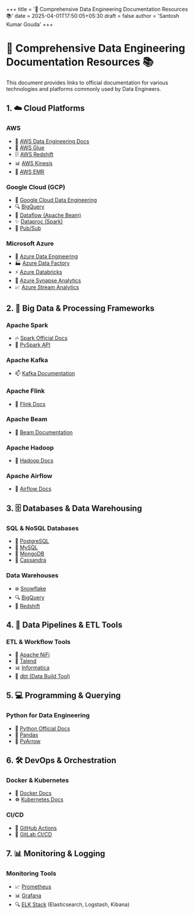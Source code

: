 +++
title = '🚀 Comprehensive Data Engineering Documentation Resources 📚'
date = 2025-04-01T17:50:05+05:30
draft = false
author = 'Santosh Kumar Gouda'
+++
# 🚀 Comprehensive Data Engineering Documentation Resources 📚

This document provides links to official documentation for various technologies and platforms commonly used by Data Engineers.

## 1. ☁️ Cloud Platforms

### AWS
- 📗 [AWS Data Engineering Docs](https://docs.aws.amazon.com/)
- 🔄 [AWS Glue](https://docs.aws.amazon.com/glue/)
- 🗄️ [AWS Redshift](https://docs.aws.amazon.com/redshift/)
- 📊 [AWS Kinesis](https://docs.aws.amazon.com/kinesis/)
- 🐘 [AWS EMR](https://docs.aws.amazon.com/emr/)

### Google Cloud (GCP)
- 📘 [Google Cloud Data Engineering](https://cloud.google.com/data-engineering)
- 🔍 [BigQuery](https://cloud.google.com/bigquery/docs)
- 🌊 [Dataflow (Apache Beam)](https://cloud.google.com/dataflow/docs)
- ✨ [Dataproc (Spark)](https://cloud.google.com/dataproc/docs)
- 📡 [Pub/Sub](https://cloud.google.com/pubsub/docs)

### Microsoft Azure
- 📙 [Azure Data Engineering](https://learn.microsoft.com/en-us/azure/architecture/data-guide/)
- 🏭 [Azure Data Factory](https://learn.microsoft.com/en-us/azure/data-factory/)
- ⚡ [Azure Databricks](https://learn.microsoft.com/en-us/azure/databricks/)
- 🔄 [Azure Synapse Analytics](https://learn.microsoft.com/en-us/azure/synapse-analytics/)
- 📈 [Azure Stream Analytics](https://learn.microsoft.com/en-us/azure/stream-analytics/)

## 2. 🐘 Big Data & Processing Frameworks

### Apache Spark
- 🔥 [Spark Official Docs](https://spark.apache.org/docs/latest/)
- 🐍 [PySpark API](https://spark.apache.org/docs/latest/api/python/)

### Apache Kafka
- 📫 [Kafka Documentation](https://kafka.apache.org/documentation/)

### Apache Flink
- 🌊 [Flink Docs](https://flink.apache.org/docs/stable/)

### Apache Beam
- 🔦 [Beam Documentation](https://beam.apache.org/documentation/)

### Apache Hadoop
- 🐘 [Hadoop Docs](https://hadoop.apache.org/docs/)

### Apache Airflow
- 🔄 [Airflow Docs](https://airflow.apache.org/docs/)

## 3. 🗄️ Databases & Data Warehousing

### SQL & NoSQL Databases
- 🐘 [PostgreSQL](https://www.postgresql.org/docs/)
- 🐬 [MySQL](https://dev.mysql.com/doc/)
- 🍃 [MongoDB](https://docs.mongodb.com/)
- 💎 [Cassandra](https://cassandra.apache.org/doc/)

### Data Warehouses
- ❄️ [Snowflake](https://docs.snowflake.com/)
- 🔍 [BigQuery](https://cloud.google.com/bigquery/docs)
- 🔴 [Redshift](https://docs.aws.amazon.com/redshift/)

## 4. 🔄 Data Pipelines & ETL Tools

### ETL & Workflow Tools
- 🔄 [Apache NiFi](https://nifi.apache.org/docs.html)
- 🧩 [Talend](https://help.talend.com/)
- 📊 [Informatica](https://docs.informatica.com/)
- 🧱 [dbt (Data Build Tool)](https://docs.getdbt.com/)

## 5. 💻 Programming & Querying

### Python for Data Engineering
- 🐍 [Python Official Docs](https://docs.python.org/3/)
- 🐼 [Pandas](https://pandas.pydata.org/docs/)
- 🏹 [PyArrow](https://arrow.apache.org/docs/python/)


## 6. 🛠️ DevOps & Orchestration

### Docker & Kubernetes
- 🐳 [Docker Docs](https://docs.docker.com/)
- ☸️ [Kubernetes Docs](https://kubernetes.io/docs/)

### CI/CD
- 🔄 [GitHub Actions](https://docs.github.com/en/actions)
- 🦊 [GitLab CI/CD](https://docs.gitlab.com/ee/ci/)

## 7. 📊 Monitoring & Logging

### Monitoring Tools
- 📈 [Prometheus](https://prometheus.io/docs/)
- 📊 [Grafana](https://grafana.com/docs/)
- 🔍 [ELK Stack](https://www.elastic.co/guide/index.html) (Elasticsearch, Logstash, Kibana)


